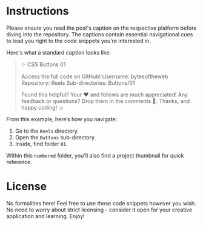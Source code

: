 # Instructions

Please ensure you read the post's caption on the respective platform before diving into the repository. The captions contain essential navigational cues to lead you right to the code snippets you're interested in.

Here's what a standard caption looks like:

> ✨ CSS Buttons 01  
>  
> Access the full code on GitHub!
> Username: bytesoftheweb
> Repository: Reels
> Sub-directories: Buttons/01
>  
> Found this helpful? Your ♥️ and follows are much appreciated! Any feedback or questions? Drop them in the comments 💬. Thanks, and happy coding! ☺️

From this example, here’s how you navigate:
1. Go to the `Reels` directory.
2. Open the `Buttons` sub-directory.
3. Inside, find folder `01`.

Within this `numbered` folder, you'll also find a project thumbnail for quick reference.

# License

No formalities here! Feel free to use these code snippets however you wish. No need to worry about strict licensing - consider it open for your creative application and learning. Enjoy!
